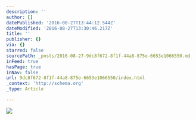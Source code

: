 ```yaml
---
description: ''
author: []
datePublished: '2016-08-27T13:44:12.544Z'
dateModified: '2016-08-27T13:30:46.217Z'
title: ''
publisher: {}
via: {}
starred: false
sourcePath: _posts/2016-08-27-9dc8f672-8f1f-44a8-875e-6653e1066550.md
inFeed: true
hasPage: true
inNav: false
url: 9dc8f672-8f1f-44a8-875e-6653e1066550/index.html
_context: 'http://schema.org'
_type: Article

---
```

![](https://the-grid-user-content.s3-us-west-2.amazonaws.com/c01eb8ae-a07c-4bcf-b783-eeec36aa439d.jpg)